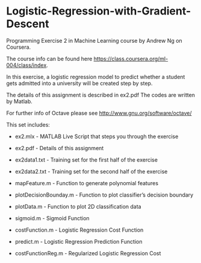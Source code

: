 # Logistic-Regression-with-Gradient-Descent
Programming Exercise 2 in Machine Learning course by Andrew Ng on Coursera. 

The course info can be found here https://class.coursera.org/ml-004/class/index.  


In this exercise, a logistic regression model to predict whether a student gets admitted into a university will be created step by step. 

The details of this assignment is described in ex2.pdf  The codes are written by Matlab. 

For further info of Octave please see http://www.gnu.org/software/octave/  


This set includes: 

- ex2.mlx - MATLAB Live Script that steps you through the exercise 

- ex2.pdf - Details of this assignment 

- ex2data1.txt - Training set for the first half of the exercise 

- ex2data2.txt - Training set for the second half of the exercise 

- mapFeature.m - Function to generate polynomial features 

- plotDecisionBounday.m - Function to plot classifier’s decision boundary 

- plotData.m - Function to plot 2D classification data 

- sigmoid.m - Sigmoid Function 

- costFunction.m - Logistic Regression Cost Function 

- predict.m - Logistic Regression Prediction Function 

- costFunctionReg.m - Regularized Logistic Regression Cost
